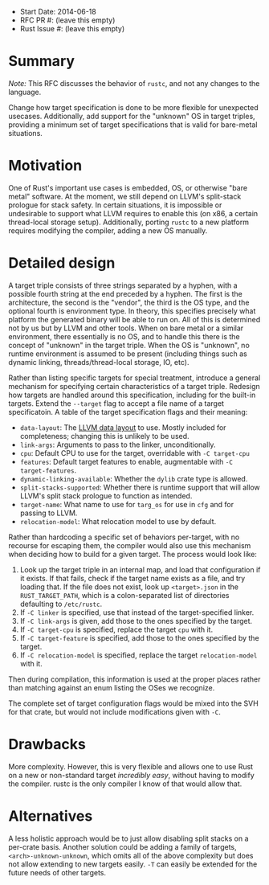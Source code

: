 - Start Date: 2014-06-18
- RFC PR #: (leave this empty)
- Rust Issue #: (leave this empty)

# Summary

*Note:* This RFC discusses the behavior of `rustc`, and not any changes to the
language.

Change how target specification is done to be more flexible for unexpected
usecases. Additionally, add support for the "unknown" OS in target triples,
providing a minimum set of target specifications that is valid for bare-metal
situations.

# Motivation

One of Rust's important use cases is embedded, OS, or otherwise "bare metal"
software. At the moment, we still depend on LLVM's split-stack prologue for
stack safety. In certain situations, it is impossible or undesirable to
support what LLVM requires to enable this (on x86, a certain thread-local
storage setup). Additionally, porting `rustc` to a new platform requires
modifying the compiler, adding a new OS manually.

# Detailed design

A target triple consists of three strings separated by a hyphen, with a
possible fourth string at the end preceded by a hyphen. The first is the
architecture, the second is the "vendor", the third is the OS type, and the
optional fourth is environment type. In theory, this specifies precisely what
platform the generated binary will be able to run on. All of this is
determined not by us but by LLVM and other tools. When on bare metal or a
similar environment, there essentially is no OS, and to handle this there is
the concept of "unknown" in the target triple.  When the OS is "unknown",
no runtime environment is assumed to be present (including things such as
dynamic linking, threads/thread-local storage, IO, etc).

Rather than listing specific targets for special treatment, introduce a
general mechanism for specifying certain characteristics of a target triple.
Redesign how targets are handled around this specification, including for the
built-in targets. Extend the `--target` flag to accept a file name of a target
specificatoin. A table of the target specification flags and their meaning:

* `data-layout`: The [LLVM data
layout](http://llvm.org/docs/LangRef.html#data-layout) to use. Mostly included
for completeness; changing this is unlikely to be used.
* `link-args`: Arguments to pass to the linker, unconditionally.
* `cpu`: Default CPU to use for the target, overridable with `-C target-cpu`
* `features`: Default target features to enable, augmentable with `-C
  target-features`.
* `dynamic-linking-available`: Whether the `dylib` crate type is allowed.
* `split-stacks-supported`: Whether there is runtime support that will allow
  LLVM's split stack prologue to function as intended.
* `target-name`: What name to use for `targ_os` for use in `cfg` and for
  passing to LLVM.
* `relocation-model`: What relocation model to use by default.

Rather than hardcoding a specific set of behaviors per-target, with no
recourse for escaping them, the compiler would also use this mechanism when
deciding how to build for a given target. The process would look like:

1. Look up the target triple in an internal map, and load that configuration
   if it exists. If that fails, check if the target name exists as a file, and
   try loading that. If the file does not exist, look up `<target>.json` in
   the `RUST_TARGET_PATH`, which is a colon-separated list of directories
   defaulting to `/etc/rustc`.
2. If `-C linker` is specified, use that instead of the target-specified
   linker.
3. If `-C link-args` is given, add those to the ones specified by the target.
4. If `-C target-cpu` is specified, replace the target `cpu` with it.
5. If `-C target-feature` is specified, add those to the ones specified by the
   target.
6. If `-C relocation-model` is specified, replace the target
   `relocation-model` with it.


Then during compilation, this information is used at the proper places rather
than matching against an enum listing the OSes we recognize.

The complete set of target configuration flags would be mixed into the SVH
for that crate, but would not include modifications given with `-C`.

# Drawbacks

More complexity. However, this is very flexible and allows one to use Rust on
a new or non-standard target *incredibly easy*, without having to modify the
compiler. rustc is the only compiler I know of that would allow that.

# Alternatives

A less holistic approach would be to just allow disabling split stacks on a
per-crate basis. Another solution could be adding a family of targets,
`<arch>-unknown-unknown`, which omits all of the above complexity but does not
allow extending to new targets easily. `-T` can easily be extended for the
future needs of other targets.
